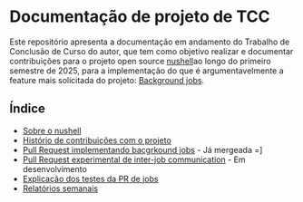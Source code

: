 
# Documentação de projeto de TCC

Este repositório apresenta a documentação em andamento do
Trabalho de Conclusão de Curso do autor, que tem como objetivo
realizar e documentar contribuições para o projeto open source [nushell](https://www.nushell.sh/)ao longo do primeiro semestre de 2025, para a implementação do que é argumentavelmente a feature mais solicitada do projeto: [Background jobs](https://github.com/nushell/nushell/issues/247).

## Índice
- [Sobre o nushell](/about_nushell.md)
- [Histório de contribuições com o projeto](/contrib_history.md)
- [Pull Request implementando bacgrkound jobs](https://github.com/nushell/nushell/pull/14883) - Já mergeada =]
- [Pull Request experimental de inter-job communication](https://github.com/nushell/nushell/pull/15253) - Em desenvolvimento
- [Explicação dos testes da PR de jobs](/tests.md)
- [Relatórios semanais](/reports/reports.md)
